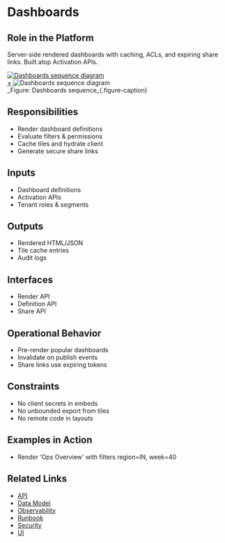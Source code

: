 # Dashboards

## Role in the Platform
Server-side rendered dashboards with caching, ACLs, and expiring share links. Built atop Activation APIs.

<a href="#fig-dashboards-sequence" class="image-link">
  <img src="/assets/diagrams/data-consumption/dashboards-sequence.svg" alt="Dashboards sequence diagram">
</a>
<div id="fig-dashboards-sequence" class="image-modal">
  <a href="#" class="close-btn">&times;</a>
  <img src="/assets/diagrams/data-consumption/dashboards-sequence.svg" alt="Dashboards sequence diagram">
</div>
_Figure: Dashboards sequence_{.figure-caption}

## Responsibilities
- Render dashboard definitions
- Evaluate filters & permissions
- Cache tiles and hydrate client
- Generate secure share links

## Inputs
- Dashboard definitions
- Activation APIs
- Tenant roles & segments

## Outputs
- Rendered HTML/JSON
- Tile cache entries
- Audit logs

## Interfaces
- Render API
- Definition API
- Share API

## Operational Behavior
- Pre-render popular dashboards
- Invalidate on publish events
- Share links use expiring tokens

## Constraints
- No client secrets in embeds
- No unbounded export from tiles
- No remote code in layouts

## Examples in Action
- Render ‘Ops Overview’ with filters region=IN, week=40

## Related Links
- [API](api.md)
- [Data Model](data-model.md)
- [Observability](observability.md)
- [Runbook](runbook.md)
- [Security](security.md)
- [UI](ui.md)
